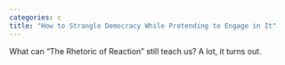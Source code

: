 ```yaml
---
categories: c
title: "How to Strangle Democracy While Pretending to Engage in It"
---
```

What can “The Rhetoric of Reaction” still teach us? A lot, it turns out.